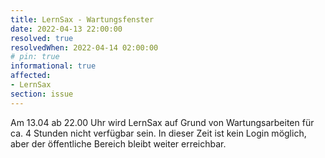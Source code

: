 ```yaml
---
title: LernSax - Wartungsfenster
date: 2022-04-13 22:00:00
resolved: true
resolvedWhen: 2022-04-14 02:00:00
# pin: true
informational: true
affected:
- LernSax
section: issue
---
```


Am 13.04 ab 22.00 Uhr wird LernSax auf Grund von Wartungsarbeiten für ca. 4 Stunden nicht verfügbar sein.
In dieser Zeit ist kein Login möglich, aber der öffentliche Bereich bleibt weiter erreichbar.
